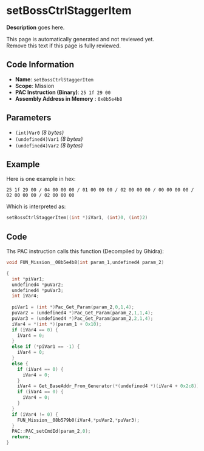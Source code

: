 # setBossCtrlStaggerItem

**Description** goes here.

This page is automatically generated and not reviewed yet.<br>Remove this text if this page is fully reviewed.

## Code Information

- **Name**: `setBossCtrlStaggerItem`
- **Scope**: Mission
- **PAC Instruction (Binary)**: `25 1f 29 00`
- **Assembly Address in Memory** : `0x8b5e4b8`

## Parameters

- `(int)Var0` *(8 bytes)*
- `(undefined4)Var1` *(8 bytes)*
- `(undefined4)Var2` *(8 bytes)*

## Example

Here is one example in hex:

```25 1f 29 00 / 04 00 00 00 / 01 00 00 00 / 02 00 00 00 / 00 00 00 00 / 02 00 00 00 / 02 00 00 00```

Which is interpreted as:

```c
setBossCtrlStaggerItem((int *)iVar1, (int)0, (int)2)
```

## Code

Ths PAC instruction calls this function (Decompiled by Ghidra):

```c
void FUN_Mission__08b5e4b8(int param_1,undefined4 param_2)

{
  int *piVar1;
  undefined4 *puVar2;
  undefined4 *puVar3;
  int iVar4;
  
  piVar1 = (int *)Pac_Get_Param(param_2,0,1,4);
  puVar2 = (undefined4 *)Pac_Get_Param(param_2,1,1,4);
  puVar3 = (undefined4 *)Pac_Get_Param(param_2,2,1,4);
  iVar4 = *(int *)(param_1 + 0x10);
  if (iVar4 == 0) {
    iVar4 = 0;
  }
  else if (*piVar1 == -1) {
    iVar4 = 0;
  }
  else {
    if (iVar4 == 0) {
      iVar4 = 0;
    }
    iVar4 = Get_BaseAddr_From_Generator(*(undefined4 *)(iVar4 + 0x2c8));
    if (iVar4 == 0) {
      iVar4 = 0;
    }
  }
  if (iVar4 != 0) {
    FUN_Mission__08b579b0(iVar4,*puVar2,*puVar3);
  }
  PAC::PAC_setCmdId(param_2,0);
  return;
}
```

